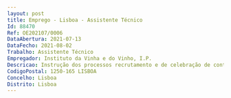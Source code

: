 ```yaml
--- 
layout: post
title: Emprego - Lisboa - Assistente Técnico
Id: 88470
Ref: OE202107/0006
DataAbertura: 2021-07-13
DataFecho: 2021-08-02
Trabalho: Assistente Técnico
Empregador: Instituto da Vinha e do Vinho, I.P.
Descricao: Instrução dos processos recrutamento e de celebração de contrato de trabalho em funções públicas com a documentação necessária Inscrições na CGA   Segurança Social e ADSE Instrução dos processos de atribuição das prestações familiares e pré natal Instrução de processos de acumulação alteração de funções Instrução de processos de Licença s  vencimento  Controlo da assiduidade, carregamento das justificações de ausência, emissão de mapas e respetiva conferência 	Elaboração do Mapa de Férias Elaboração e monitorização do Plano de Formação Preparação de todo o expediente relativo à área de recursos humanos para submissão a despacho e consequente arquivo  Introdução de novos funcionários e atualização das fichas já existentes na base de dados e comunicação ao processamento de vencimentos Processamento de vencimentos e demais complementos, bem como instruir os processos inerentes a prestações pecuniárias, abonos e subsídios e proceder ao seu pagamento Quaisquer outras tarefas para que seja solicitada relacionada com atividade do setor.
CodigoPostal: 1250-165 LISBOA
Concelho: Lisboa
Distrito: Lisboa
--- 
```

